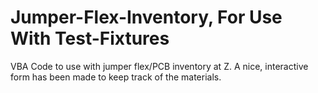 # Jumper-Flex-Inventory, For Use With Test-Fixtures

VBA Code to use with jumper flex/PCB inventory at Z. 
A nice, interactive form has been made to keep track of the materials. 
